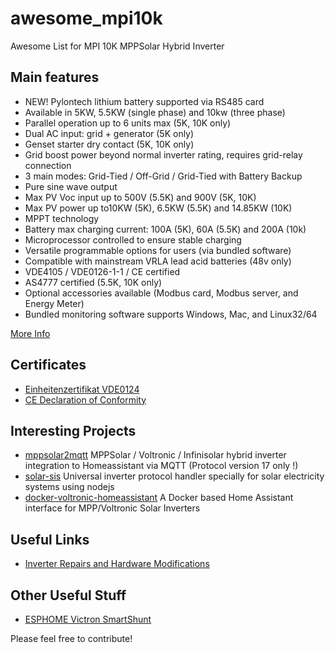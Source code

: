 # awesome_mpi10k
Awesome List for MPI 10K  MPPSolar Hybrid Inverter

## Main features

- NEW!  Pylontech lithium battery supported via RS485 card
- Available in 5KW, 5.5KW (single phase) and 10kw (three phase)
- Parallel operation up to 6 units max (5K, 10K only)
- Dual AC input: grid + generator (5K only)
- Genset starter dry contact (5K, 10K only)
- Grid boost power beyond normal inverter rating, requires grid-relay connection
- 3 main modes: Grid-Tied / Off-Grid / Grid-Tied with Battery Backup
- Pure sine wave output
- Max PV Voc input up to 500V (5.5K) and 900V (5K, 10K)
- Max PV power up to10KW (5K), 6.5KW (5.5K) and 14.85KW (10K)
- MPPT technology
- Battery max charging current: 100A (5K), 60A (5.5K) and 200A (10k)
- Microprocessor controlled to ensure stable charging
- Versatile programmable options for users (via bundled software)
- Compatible with mainstream VRLA lead acid batteries (48v only)
- VDE4105 / VDE0126-1-1  / CE certified
- AS4777 certified (5.5K, 10K only)
- Optional accessories available (Modbus card, Modbus server, and Energy Meter)
- Bundled monitoring software supports Windows, Mac, and Linux32/64

[More Info](/MPI%20HYBRID.pdf)

## Certificates
- [Einheitenzertifikat VDE0124](Einheitenzertifikat%20VDE0124-MPI-10K-2020.pdf)
- [CE Declaration of Conformity](Zertifikat%20-%20CE%20Certificate%20MPI%20Serie%20komplett.pdf)


## Interesting Projects
- [mppsolar2mqtt](https://github.com/rabsol/mppsolar2mqtt)
  MPPSolar / Voltronic / Infinisolar hybrid inverter integration to Homeassistant via MQTT (Protocol version 17 only !)
- [solar-sis](https://github.com/opengd/solar-sis)
  Universal inverter protocol handler specially for solar electricity systems using nodejs
- [docker-voltronic-homeassistant](https://github.com/ned-kelly/docker-voltronic-homeassistant)
  A Docker based Home Assistant interface for MPP/Voltronic Solar Inverters
  
## Useful Links
- [Inverter Repairs and Hardware Modifications](https://forums.aeva.asn.au/viewtopic.php?f=64&t=6007)


## Other Useful Stuff
- [ESPHOME Victron SmartShunt](https://github.com/KinDR007/VictronSmartShunt-ESPHOME)


Please feel free to contribute!
